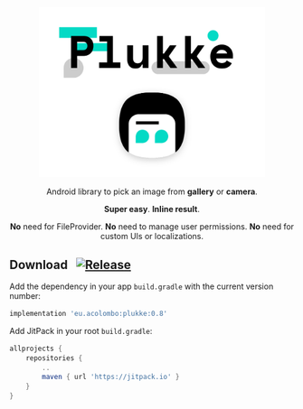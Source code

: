 <p align="center"><img src="/plukke.png" width="400" alt="Plukke"></p>
<p align="center">Android library to pick an image from <b>gallery</b> or <b>camera</b>.</p>
<p align="center"><b>Super easy</b>. <b>Inline result</b>.</p>
<p align="center"><b>No</b> need for FileProvider. <b>No</b> need to manage user permissions. <b>No</b> need for custom UIs or localizations.</p>

## Download &nbsp; [![Release](https://jitpack.io/v/eu.acolombo/plukke.svg)](https://jitpack.io/#eu.acolombo/plukke)

Add the dependency in your app  `build.gradle` with the current version number:
```gradle
implementation 'eu.acolombo:plukke:0.8'
```

Add JitPack in your root `build.gradle`:
```gradle
allprojects {
    repositories {
        ..
        maven { url 'https://jitpack.io' }
    }
}
```
